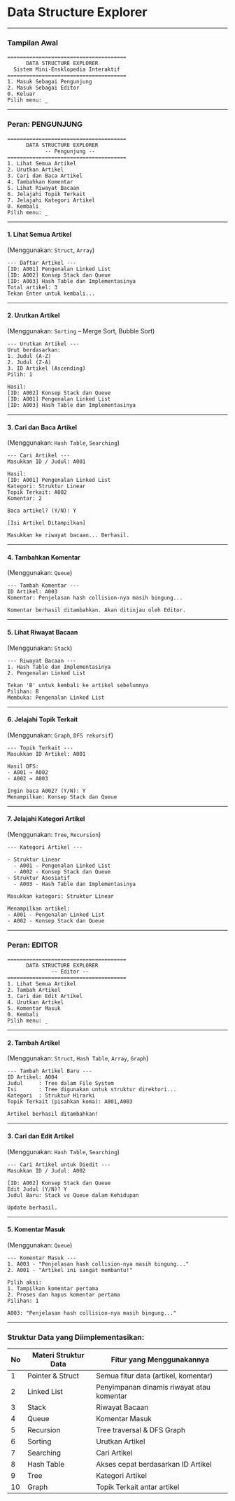 # **Data Structure Explorer**

---

### **Tampilan Awal**

```
======================================
      DATA STRUCTURE EXPLORER
  Sistem Mini-Ensklopedia Interaktif
======================================
1. Masuk Sebagai Pengunjung
2. Masuk Sebagai Editor
0. Keluar
Pilih menu: _
```

---

### **Peran: PENGUNJUNG**

```
======================================
      DATA STRUCTURE EXPLORER
            -- Pengunjung --
======================================
1. Lihat Semua Artikel
2. Urutkan Artikel
3. Cari dan Baca Artikel
4. Tambahkan Komentar
5. Lihat Riwayat Bacaan
6. Jelajahi Topik Terkait
7. Jelajahi Kategori Artikel
0. Kembali
Pilih menu: _
```

---

#### 1. Lihat Semua Artikel

(Menggunakan: `Struct`, `Array`)

```
--- Daftar Artikel ---
[ID: A001] Pengenalan Linked List
[ID: A002] Konsep Stack dan Queue
[ID: A003] Hash Table dan Implementasinya
Total artikel: 3
Tekan Enter untuk kembali...
```

---

#### 2. Urutkan Artikel

(Menggunakan: `Sorting` – Merge Sort, Bubble Sort)

```
--- Urutkan Artikel ---
Urut berdasarkan:
1. Judul (A-Z)
2. Judul (Z-A)
3. ID Artikel (Ascending)
Pilih: 1

Hasil:
[ID: A002] Konsep Stack dan Queue
[ID: A001] Pengenalan Linked List
[ID: A003] Hash Table dan Implementasinya
```

---

#### 3. Cari dan Baca Artikel

(Menggunakan: `Hash Table`, `Searching`)

```
--- Cari Artikel ---
Masukkan ID / Judul: A001

Hasil:
[ID: A001] Pengenalan Linked List
Kategori: Struktur Linear
Topik Terkait: A002
Komentar: 2

Baca artikel? (Y/N): Y

[Isi Artikel Ditampilkan]

Masukkan ke riwayat bacaan... Berhasil.
```

---

#### 4. Tambahkan Komentar

(Menggunakan: `Queue`)

```
--- Tambah Komentar ---
ID Artikel: A003
Komentar: Penjelasan hash collision-nya masih bingung...

Komentar berhasil ditambahkan. Akan ditinjau oleh Editor.
```

---

#### 5. Lihat Riwayat Bacaan

(Menggunakan: `Stack`)

```
--- Riwayat Bacaan ---
1. Hash Table dan Implementasinya
2. Pengenalan Linked List

Tekan 'B' untuk kembali ke artikel sebelumnya
Pilihan: B
Membuka: Pengenalan Linked List
```

---

#### 6. Jelajahi Topik Terkait

(Menggunakan: `Graph`, `DFS rekursif`)

```
--- Topik Terkait ---
Masukkan ID Artikel: A001

Hasil DFS:
- A001 → A002
- A002 → A003

Ingin baca A002? (Y/N): Y
Menampilkan: Konsep Stack dan Queue
```

---

#### 7. Jelajahi Kategori Artikel

(Menggunakan: `Tree`, `Recursion`)

```
--- Kategori Artikel ---

- Struktur Linear
  - A001 - Pengenalan Linked List
  - A002 - Konsep Stack dan Queue
- Struktur Asosiatif
  - A003 - Hash Table dan Implementasinya

Masukkan kategori: Struktur Linear

Menampilkan artikel:
- A001 - Pengenalan Linked List
- A002 - Konsep Stack dan Queue
```

---

### **Peran: EDITOR**

```
======================================
      DATA STRUCTURE EXPLORER
              -- Editor --
======================================
1. Lihat Semua Artikel
2. Tambah Artikel
3. Cari dan Edit Artikel
4. Urutkan Artikel
5. Komentar Masuk
0. Kembali
Pilih menu: _
```

---

#### 2. Tambah Artikel

(Menggunakan: `Struct`, `Hash Table`, `Array`, `Graph`)

```
--- Tambah Artikel Baru ---
ID Artikel: A004
Judul     : Tree dalam File System
Isi       : Tree digunakan untuk struktur direktori...
Kategori  : Struktur Hirarki
Topik Terkait (pisahkan koma): A001,A003

Artikel berhasil ditambahkan!
```

---

#### 3. Cari dan Edit Artikel

(Menggunakan: `Hash Table`, `Searching`)

```
--- Cari Artikel untuk Diedit ---
Masukkan ID / Judul: A002

[ID: A002] Konsep Stack dan Queue
Edit Judul (Y/N)? Y
Judul Baru: Stack vs Queue dalam Kehidupan

Update berhasil.
```

---

#### 5. Komentar Masuk

(Menggunakan: `Queue`)

```
--- Komentar Masuk ---
1. A003 - "Penjelasan hash collision-nya masih bingung..."
2. A001 - "Artikel ini sangat membantu!"

Pilih aksi:
1. Tampilkan komentar pertama
2. Proses dan hapus komentar pertama
Pilihan: 1

A003: "Penjelasan hash collision-nya masih bingung..."
```

---

### **Struktur Data yang Diimplementasikan:**

| No  | Materi Struktur Data | Fitur yang Menggunakannya                 |
| --- | -------------------- | ----------------------------------------- |
| 1   | Pointer & Struct     | Semua fitur data (artikel, komentar)      |
| 2   | Linked List          | Penyimpanan dinamis riwayat atau komentar |
| 3   | Stack                | Riwayat Bacaan                            |
| 4   | Queue                | Komentar Masuk                            |
| 5   | Recursion            | Tree traversal & DFS Graph                |
| 6   | Sorting              | Urutkan Artikel                           |
| 7   | Searching            | Cari Artikel                              |
| 8   | Hash Table           | Akses cepat berdasarkan ID Artikel        |
| 9   | Tree                 | Kategori Artikel                          |
| 10  | Graph                | Topik Terkait antar artikel               |
